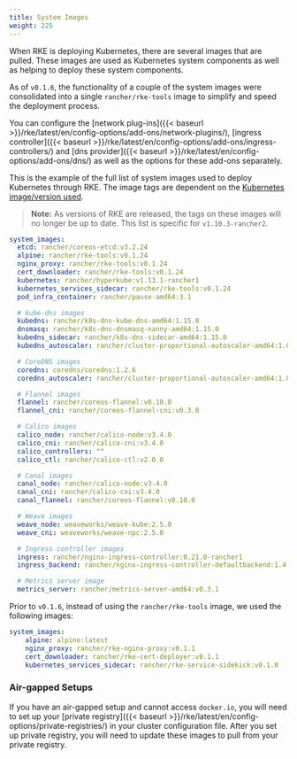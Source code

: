```yaml
---
title: System Images
weight: 225
---
```

When RKE is deploying Kubernetes, there are several images that are pulled. These images are used as Kubernetes system components as well as helping to deploy these system components.  

As of `v0.1.6`, the functionality of a couple of the system images were consolidated into a single `rancher/rke-tools` image to simplify and speed the deployment process.

You can configure the [network plug-ins]({{< baseurl >}}/rke/latest/en/config-options/add-ons/network-plugins/), [ingress controller]({{< baseurl >}}/rke/latest/en/config-options/add-ons/ingress-controllers/) and [dns provider]({{< baseurl >}}/rke/latest/en/config-options/add-ons/dns/) as well as the options for these add-ons separately.

This is the example of the full list of system images used to deploy Kubernetes through RKE. The image tags are dependent on the [Kubernetes image/version used](https://github.com/rancher/types/).

> **Note:** As versions of RKE are released, the tags on these images will no longer be up to date. This list is specific for `v1.10.3-rancher2`.

```yaml
system_images:
  etcd: rancher/coreos-etcd:v3.2.24
  alpine: rancher/rke-tools:v0.1.24
  nginx_proxy: rancher/rke-tools:v0.1.24
  cert_downloader: rancher/rke-tools:v0.1.24
  kubernetes: rancher/hyperkube:v1.13.1-rancher1
  kubernetes_services_sidecar: rancher/rke-tools:v0.1.24
  pod_infra_container: rancher/pause-amd64:3.1

  # kube-dns images
  kubedns: rancher/k8s-dns-kube-dns-amd64:1.15.0
  dnsmasq: rancher/k8s-dns-dnsmasq-nanny-amd64:1.15.0
  kubedns_sidecar: rancher/k8s-dns-sidecar-amd64:1.15.0
  kubedns_autoscaler: rancher/cluster-proportional-autoscaler-amd64:1.0.0

  # CoreDNS images
  coredns: coredns/coredns:1.2.6
  coredns_autoscaler: rancher/cluster-proportional-autoscaler-amd64:1.0.0

  # Flannel images
  flannel: rancher/coreos-flannel:v0.10.0
  flannel_cni: rancher/coreos-flannel-cni:v0.3.0

  # Calico images
  calico_node: rancher/calico-node:v3.4.0
  calico_cni: rancher/calico-cni:v3.4.0
  calico_controllers: ""
  calico_ctl: rancher/calico-ctl:v2.0.0

  # Canal images
  canal_node: rancher/calico-node:v3.4.0
  canal_cni: rancher/calico-cni:v3.4.0
  canal_flannel: rancher/coreos-flannel:v0.10.0

  # Weave images
  weave_node: weaveworks/weave-kube:2.5.0
  weave_cni: weaveworks/weave-npc:2.5.0

  # Ingress controller images
  ingress: rancher/nginx-ingress-controller:0.21.0-rancher1
  ingress_backend: rancher/nginx-ingress-controller-defaultbackend:1.4

  # Metrics server image
  metrics_server: rancher/metrics-server-amd64:v0.3.1
```

Prior to `v0.1.6`, instead of using the `rancher/rke-tools` image, we used the following images:

```yaml
system_images:
    alpine: alpine:latest
    nginx_proxy: rancher/rke-nginx-proxy:v0.1.1
    cert_downloader: rancher/rke-cert-deployer:v0.1.1
    kubernetes_services_sidecar: rancher/rke-service-sidekick:v0.1.0
```

### Air-gapped Setups

If you have an air-gapped setup and cannot access `docker.io`, you will need to set up your [private registry]({{< baseurl >}}/rke/latest/en/config-options/private-registries/) in your cluster configuration file. After you set up private registry, you will need to update these images to pull from your private registry.
